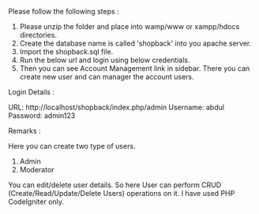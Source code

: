 Please follow the following steps :

1. Please unzip the folder and place into wamp/www or xampp/hdocs directories. 
2. Create the database name is called 'shopback' into you apache server.
3. Import the shopback.sql file. 
4. Run the below url and login using below credentials. 
5. Then you can see Account Management link in sidebar. There you can create new user and can manager the account users.

Login Details :

URL: http://localhost/shopback/index.php/admin
Username: abdul
Password: admin123

Remarks :

Here you can create two type of users. 
1. Admin
2. Moderator

You can edit/delete user details. So here User can perform CRUD (Create/Read/Update/Delete Users) operations on it. I have used PHP CodeIgniter only.
